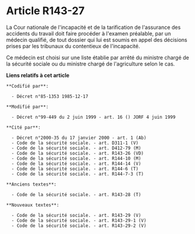 # Article R143-27

La Cour nationale de l'incapacité et de la tarification de l'assurance des accidents du travail doit faire procéder à
l'examen préalable, par un médecin qualifié, de tout dossier qui lui est soumis en appel des décisions prises par les
tribunaux du contentieux de l'incapacité.

Ce médecin est choisi sur une liste établie par arrêté du ministre chargé de la sécurité sociale ou du ministre chargé de
l'agriculture selon le cas.

**Liens relatifs à cet article**

	**Codifié par**:

	  - Décret n°85-1353 1985-12-17

	**Modifié par**:

	  - Décret n°99-449 du 2 juin 1999 - art. 16 () JORF 4 juin 1999

	**Cité par**:

	  - Décret n°2000-35 du 17 janvier 2000 - art. 1 (Ab)
	  - Code de la sécurité sociale. - art. D311-1 (V)
	  - Code de la sécurité sociale. - art. D412-79 (M)
	  - Code de la sécurité sociale. - art. R143-26 (VD)
	  - Code de la sécurité sociale. - art. R144-10 (M)
	  - Code de la sécurité sociale. - art. R144-14 (V)
	  - Code de la sécurité sociale. - art. R144-6 (T)
	  - Code de la sécurité sociale. - art. R144-7-3 (T)

	**Anciens textes**:

	  - Code de la sécurité sociale. - art. R143-28 (T)

	**Nouveaux textes**:

	  - Code de la sécurité sociale. - art. R143-29 (V)
	  - Code de la sécurité sociale. - art. R143-29-1 (V)
	  - Code de la sécurité sociale. - art. R143-29-2 (V)
